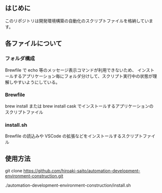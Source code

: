 ## はじめに

このリポジトリは開発環境構築の自動化のスクリプトファイルを格納しています。

## 各ファイルについて

### フォルダ構成

Brewfile で echo 等のメッセージ表示コマンドが利用できないため、
インストールするアプリケーション毎にフォルダ分けして、スクリプト実行中の状態が理解しやすいようにしている。

### Brewfile

brew install または brew install cask でインストールするアプリケーションのスクリプトファイル

### install.sh

Brewfile の読込みや VSCode の拡張などをインストールするスクリプトファイル

## 使用方法

git clone https://github.com/hiroaki-saito/automation-development-environment-construction.git

./automation-development-environment-construction/install.sh
